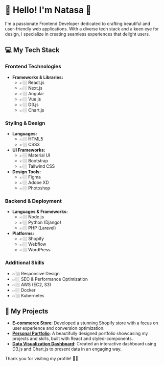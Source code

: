 # 🌸 Hello! I'm Natasa 🌸

I'm a passionate Frontend Developer dedicated to crafting beautiful and user-friendly web applications. With a diverse tech stack and a keen eye for design, I specialize in creating seamless experiences that delight users.

## 💻 My Tech Stack

### Frontend Technologies
- **Frameworks & Libraries:** 
  - 👉🏼 React.js
  - 👉🏼 Next.js
  - 👉🏼 Angular
  - 👉🏼 Vue.js
  - 👉🏼 D3.js
  - 👉🏼 Chart.js

### Styling & Design
- **Languages:** 
  - 👉🏼 HTML5
  - 👉🏼 CSS3
- **UI Frameworks:** 
  - 👉🏼 Material UI
  - 👉🏼 Bootstrap
  - 👉🏼 Tailwind CSS
- **Design Tools:** 
  - 👉🏼 Figma
  - 👉🏼 Adobe XD
  - 👉🏼 Photoshop

### Backend & Deployment
- **Languages & Frameworks:** 
  - 👉🏼 Node.js
  - 👉🏼 Python (Django)
  - 👉🏼 PHP (Laravel)
- **Platforms:** 
  - 👉🏼 Shopify
  - 👉🏼 Webflow
  - 👉🏼 WordPress

### Additional Skills
- 👉🏼 Responsive Design
- 👉🏼 SEO & Performance Optimization
- 👉🏼 AWS (EC2, S3)
- 👉🏼 Docker
- 👉🏼 Kubernetes

## 🌟 My Projects

- **[E-commerce Store](https://your-shopify-store-link.com)**: Developed a stunning Shopify store with a focus on user experience and conversion optimization.
- **[Personal Portfolio](https://your-portfolio-link.com)**: A beautifully designed portfolio showcasing my projects and skills, built with React and styled-components.
- **[Data Visualization Dashboard](https://your-dashboard-link.com)**: Created an interactive dashboard using D3.js and Chart.js to present data in an engaging way.

Thank you for visiting my profile! 🌼💖

